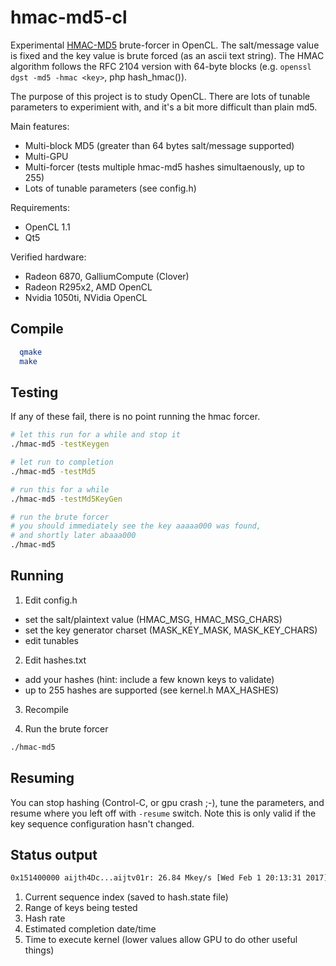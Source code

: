 # hmac-md5-cl
Experimental <a href="https://en.wikipedia.org/wiki/HMAC">HMAC-MD5</a> brute-forcer in OpenCL. The salt/message value is fixed and the key value is brute forced (as an ascii text string). The HMAC algorithm follows the RFC 2104 version with 64-byte blocks (e.g. `openssl dgst -md5 -hmac <key>`, php hash_hmac()).

The purpose of this project is to study OpenCL. There are lots of tunable parameters to experimient with, and it's a bit more difficult than plain md5.


Main features:
- Multi-block MD5 (greater than 64 bytes salt/message supported)
- Multi-GPU
- Multi-forcer (tests multiple hmac-md5 hashes simultaenously, up to 255)
- Lots of tunable parameters (see config.h)

Requirements:
- OpenCL 1.1
- Qt5

Verified hardware:
- Radeon 6870, GalliumCompute (Clover)
- Radeon R295x2, AMD OpenCL
- Nvidia 1050ti, NVidia OpenCL


## Compile
```bash
  qmake
  make
```

## Testing

If any of these fail, there is no point running the hmac forcer.

```bash
# let this run for a while and stop it
./hmac-md5 -testKeygen

# let run to completion
./hmac-md5 -testMd5

# run this for a while
./hmac-md5 -testMd5KeyGen

# run the brute forcer
# you should immediately see the key aaaaa000 was found,
# and shortly later abaaa000
./hmac-md5
```

## Running
1. Edit config.h
  - set the salt/plaintext value (HMAC_MSG, HMAC_MSG_CHARS)
  - set the key generator charset (MASK_KEY_MASK, MASK_KEY_CHARS)
  - edit tunables

2. Edit hashes.txt
  - add your hashes (hint: include a few known keys to validate)
  - up to 255 hashes are supported (see kernel.h MAX_HASHES)

3. Recompile

4. Run the brute forcer
```bash
./hmac-md5
```

## Resuming
You can stop hashing (Control-C, or gpu crash ;-), tune the parameters, and resume where you left off with `-resume` switch. Note this is only valid if the key sequence configuration hasn't changed.


## Status output
```bash
0x151400000 aijth4Dc...aijtv01r: 26.84 Mkey/s [Wed Feb 1 20:13:31 2017] 19.47ms
```
1. Current sequence index (saved to hash.state file)
2. Range of keys being tested
3. Hash rate
4. Estimated completion date/time
5. Time to execute kernel (lower values allow GPU to do other useful things)

